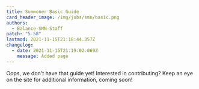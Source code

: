 ```yaml
---
title: Summoner Basic Guide
card_header_image: /img/jobs/smn/basic.png
authors:
  - Balance-SMN-Staff
patch: "5.58"
lastmod: 2021-11-15T21:18:44.357Z
changelog:
  - date: 2021-11-15T21:19:02.069Z
    message: Added page
---
```

Oops, we don't have that guide yet! Interested in contributing? Keep an eye on the site for additional information, coming soon!